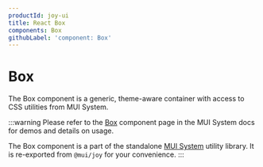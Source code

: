 ```yaml
---
productId: joy-ui
title: React Box
components: Box
githubLabel: 'component: Box'
---
```


# Box

<p class="description">The Box component is a generic, theme-aware container with access to CSS utilities from MUI System.</p>

:::warning
Please refer to the [Box](/system/react-box/) component page in the MUI System docs for demos and details on usage.

The Box component is a part of the standalone [MUI System](/system/getting-started/) utility library.
It is re-exported from `@mui/joy` for your convenience.
:::
